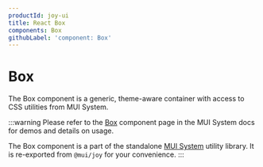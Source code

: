 ```yaml
---
productId: joy-ui
title: React Box
components: Box
githubLabel: 'component: Box'
---
```


# Box

<p class="description">The Box component is a generic, theme-aware container with access to CSS utilities from MUI System.</p>

:::warning
Please refer to the [Box](/system/react-box/) component page in the MUI System docs for demos and details on usage.

The Box component is a part of the standalone [MUI System](/system/getting-started/) utility library.
It is re-exported from `@mui/joy` for your convenience.
:::
